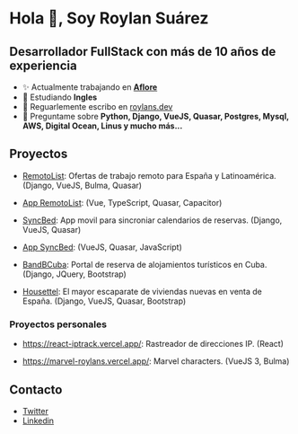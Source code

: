 <h1>Hola 👋, Soy Roylan Suárez</h1>
<h2>Desarrollador FullStack con más de 10 años de experiencia</h2>

- ✨ Actualmente trabajando en **[Aflore](https://aflore.co)**
- 🌱 Estudiando **Ingles**
- 📝 Reguarlemente escribo en [roylans.dev](https://roylans.dev)
- 💬 Preguntame sobre **Python, Django, VueJS, Quasar, Postgres, Mysql, AWS, Digital Ocean, Linus y mucho más...**

<h2>Proyectos</h2>

- [RemotoList](https://remotolist.com): Ofertas de trabajo remoto para España y Latinoamérica. (Django, VueJS, Bulma, Quasar)
- [App RemotoList](https://play.google.com/store/apps/details?id=com.remotolist.app&hl=es&gl=US): (Vue, TypeScript, Quasar, Capacitor)

- [SyncBed](https://www.syncbed.com): App movil para sincroniar calendarios de reservas. (Django, VueJS, Quasar)
- [App SyncBed](https://play.google.com/store/apps/details?id=com.syncbed.www&hl=es_419&gl=US): (VueJS, Quasar, JavaScript)

- [BandBCuba](https://www.bandbcuba.com): Portal de reserva de alojamientos turísticos en Cuba. (Django, JQuery, Bootstrap)

- [Housettel](https://www.housettel.com): El mayor escaparate de viviendas nuevas en venta de España. (Django, VueJS, Quasar, Bootstrap)

### Proyectos personales

- https://react-iptrack.vercel.app/: Rastreador de direcciones IP. (React)

- https://marvel-roylans.vercel.app/: Marvel characters. (VueJS 3, Bulma)

<h2>Contacto</h2>

- [Twitter](https://twitter.com/roylans79)
- [Linkedin](https://www.linkedin.com/in/roylans/)
